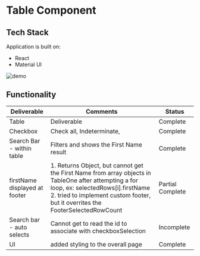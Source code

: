 # Table Component 

## Tech Stack
Application is built on: 
- React
- Material UI 

 ![demo](https://user-images.githubusercontent.com/53194460/169408134-f7b4cf2f-215c-4ae1-a21c-5d5bd47c4619.png)


##  Functionality 
| Deliverable    | Comments                             | Status     |
| -------------- | ------------------------------------ | ---------- |
| Table    | Deliverable  | Complete   |
| Checkbox |  Check all, Indeterminate,          | Complete |
| Search Bar - within table | Filters and shows the First Name result  | Complete |
|  firstName displayed at footer  | 1. Returns Object, but cannot get the First Name from array objects in TableOne after attempting a for loop, ex: selectedRows[i].firstName  2. tried to implement custom footer, but it overrites the FooterSelectedRowCount | Partial Complete |
| Search bar - auto selects | Cannot get to read the id  to associate with  checkboxSelection | Incomplete |
| UI | added styling to the overall page | Complete |

